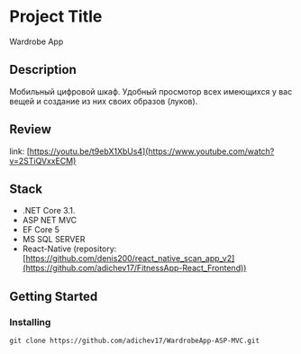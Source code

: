 # Project Title

Wardrobe App

## Description

Мобильный цифровой шкаф. Удобный просмотор всех имеющихся у вас вещей и создание из них своих образов (луков).

## Review

link: [https://youtu.be/t9ebX1XbUs4](https://www.youtube.com/watch?v=2STiQVxxECM)

## Stack

- .NET Core 3.1.
- ASP NET MVC
- EF Core 5
- MS SQL SERVER
- React-Native (repository: [https://github.com/denis200/react_native_scan_app_v2](https://github.com/adichev17/FitnessApp-React_Frontend))

## Getting Started

### Installing

```
git clone https://github.com/adichev17/WardrobeApp-ASP-MVC.git
```

